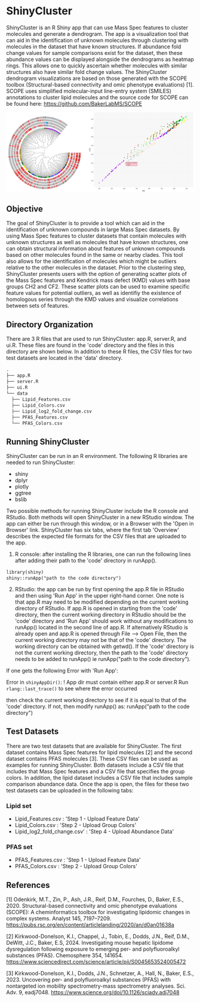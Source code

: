 # ShinyCluster 
ShinyCluster is an R Shiny app that can use Mass Spec features to cluster molecules and generate a dendrogram. The app is a visualization tool that can aid in the identification of unknown molecules through clustering with molecules in the dataset that have known structures. If abundance fold change values for sample comparisons exist for the dataset, then these abundance values can be displayed alongside the dendrograms as heatmap rings. This allows one to quickly ascertain whether molecules with similar structures also have similar fold change values. The ShinyCluster dendrogram visualizations are based on those generated with the SCOPE toolbox (Structural-based connectivity and omic phenotype evaluations) [1]. SCOPE uses simplified molecular-input line-entry system (SMILES) annotations to cluster lipid molecules and the source code for SCOPE can be found here: https://github.com/BakerLabMS/SCOPE

![alt_text](https://github.com/allison-d/Cluster/blob/main/docs/For_github.png)

## Objective
The goal of ShinyCluster is to provide a tool which can aid in the identification of unknown compounds in large Mass Spec datasets. By using Mass Spec features to cluster datasets that contain molecules with unknown structures as well as molecules that have known structures, one can obtain structural information about features of unknown compounds based on other molecules found in the same or nearby clades. This tool also allows for the identification of molecules which might be outliers relative to the other molecules in the dataset. Prior to the clustering step, ShinyCluster presents users with the option of generating scatter plots of the Mass Spec features and Kendrick mass defect (KMD) values with base groups CH2 and CF2. These scatter plots can be used to examine specific feature values for potential outliers, as well as identifiy the existence of homologous series through the KMD values and visualize correlations between sets of features. 

## Directory Organization
There are 3 R files that are used to run ShinyCluster: app.R, server.R, and ui.R. These files are found in the 'code' directory and the files in this directory are shown below. In addition to these R files, the CSV files for two test datasets are located in the 'data' directory. 

```
.
├── app.R
├── server.R
├── ui.R
└── data
  ├── Lipid_Features.csv
  ├── Lipid_Colors.csv    
  ├── Lipid_log2_fold_change.csv 
  ├── PFAS_Features.csv                                     
  └── PFAS_Colors.csv                 
```

## Running ShinyCluster
ShinyCluster can be run in an R environment. The following R libraries are needed to run ShinyCluster:

- shiny
- dplyr
- plotly
- ggtree
- bslib

Two possible methods for running ShinyCluster include the R console and RStudio. Both methods will open ShinyCluster in a new RStudio window. The app can either be run through this window, or in a Browser with the 'Open in Browser' link. ShinyCluster has six tabs, where the first tab 'Overview' describes
the expected file formats for the CSV files that are uploaded to the app.

1. R console: after installing the R libraries, one can run the following lines after adding their path to the 'code' directory in runApp().

```
library(shiny)
shiny::runApp("path to the code directory")
```

2. RStudio: the app can be run by first opening the app.R file in RStudio and then using 'Run App' in the upper right-hand corner. 
One note is that app.R may need to be modified depending on the current working directory of RStudio. If app.R is opened in starting from the 'code' directory, 
then the current working directory in RStudio should be the 'code' directory and 'Run App' should work without any modifications to runApp() located in the second line of app.R. 
If alternatively RStudio is already open and app.R is opened through File --> Open File, then the current working directory may not be that of the 'code' directory. The working directory can be obtained with getwd(). 
If the 'code' directory is not the current working directory, then the path to the 'code' directory needs to be added to runApp() ie runApp("path to the code directory"). 

If one gets the following Error with 'Run App':

Error in `shinyAppDir()`:
! App dir must contain either app.R or server.R
Run `rlang::last_trace()` to see where the error occurred

then check the current working directory to see if it is equal to that of the 'code' directory. If not, then modify runApp() as:
runApp("path to the code directory")

## Test Datasets
There are two test datasets that are available for ShinyCluster. The first dataset contains Mass Spec features for lipid molecules [2] and the second dataset contains PFAS molecules [3]. These CSV files can be used as examples for running ShinyCluster. Both datasets include a CSV file that includes that 
Mass Spec features and a CSV file that specifies the group colors. In addition, the lipid dataset includes a CSV file that includes sample comparison abundance data. Once the app is open, the files for these two test datasets can be uploaded in the following tabs: 

### Lipid set
- Lipid_Features.csv : 'Step 1 - Upload Feature Data'
- Lipid_Colors.csv : 'Step 2 - Upload Group Colors'
- Lipid_log2_fold_change.csv' : 'Step 4 - Upload Abundance Data'

### PFAS set
- PFAS_Features.csv : 'Step 1 - Upload Feature Data'
- PFAS_Colors.csv : 'Step 2 - Upload Group Colors'

## References
[1] Odenkirk, M.T., Zin, P., Ash, J.R., Reif, D.M., Fourches, D., Baker, E.S., 2020. Structural-based connectivity and omic phenotype evaluations (SCOPE): A cheminformatics toolbox for investigating lipidomic changes in complex systems. Analyst 145, 7197–7209.
https://pubs.rsc.org/en/content/articlelanding/2020/an/d0an01638a

[2] Kirkwood-Donelson, K.I., Chappel, J., Tobin, E., Dodds, J.N., Reif, D.M., DeWitt, J.C., Baker, E.S, 2024. Investigating mouse hepatic lipidome dysregulation following exposure to emerging per- and polyfluoroalkyl substances (PFAS). Chemosphere 354, 141654.
https://www.sciencedirect.com/science/article/pii/S0045653524005472

[3] Kirkwood-Donelson, K.I., Dodds, J.N., Schnetzer, A., Hall, N., Baker, E.S., 2023. Uncovering per- and polyfluoroalkyl substances (PFAS) with nontargeted ion mobility spectrometry-mass spectrometry analyses. Sci. Adv. 9, eadj7048.
https://www.science.org/doi/10.1126/sciadv.adj7048 
